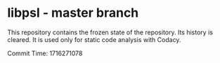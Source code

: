 # libpsl - master branch

This repository contains the frozen state of the repository.
Its history is cleared. It is used only for static code
analysis with Codacy.

Commit Time: 1716271078